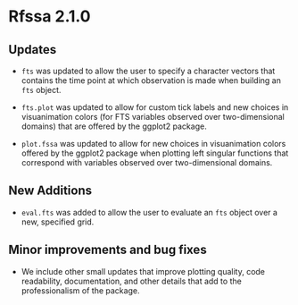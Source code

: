Rfssa 2.1.0
===========

Updates
-------

-   `fts` was updated to allow the user to specify a character vectors that contains the time point at which observation is made when building an `fts` object.

-   `fts.plot` was updated to allow for custom tick labels and new choices in visuanimation colors (for FTS variables observed over two-dimensional domains) that are offered by the ggplot2 package.
    
-   `plot.fssa` was updated to allow for new choices in visuanimation colors offered by the ggplot2 package when plotting left singular functions that correspond with variables observed over two-dimensional domains.

New Additions
-------------

-   `eval.fts` was added to allow the user to evaluate an `fts` object over a new, specified grid.
    
Minor improvements and bug fixes
--------------------------------

-   We include other small updates that improve plotting quality, code readability, documentation, and other details that add to the professionalism of the package.

